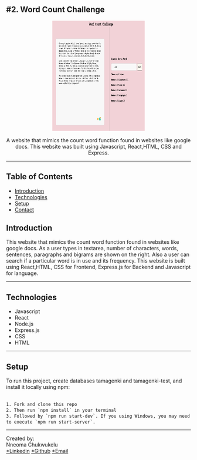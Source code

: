 <h2>#2. Word Count Challenge</h2>
<p align="center"><img src="/public/images/website.png "alt="website image"  width="50%" height="300vh"></p>


<p align="center">A website that mimics the count word function found in websites like google docs. This website was built using Javascript, React,HTML, CSS and Express.</p>

---

## Table of Contents
* [Introduction](#introduction)
* [Technologies](#technologies)
* [Setup](#setup)
* [Contact](#contact)

## Introduction
<p>This website that mimics the count word function found in websites like google docs. As a user types in textarea, number of characters, words, sentences, paragraphs and bigrams are shown on the right. Also a user can search if a particular word is in use and its frequency. This website is built using React,HTML, CSS for Frontend, Express.js for Backend and Javascript for language.

---

## Technologies

* Javascript
* React
* Node.js
* Express.js
* CSS
* HTML
  
---
  
## Setup

To run this project, create databases tamagenki and tamagenki-test, and install it locally using npm:

```

1. Fork and clone this repo
2. Then run `npm install` in your terminal
3. Followed by `npm run start-dev`. If you using Windows, you may need to execute `npm run start-server`.

```

---
 
Created by: <br />
Nneoma Chukwukelu <br/>
  [*Linkedin](https://www.linkedin.com/in/nneoma-chukwukelu/) [*Github](https://github.com/zitac234) [*Email](zitac234@gmail.com)
  
